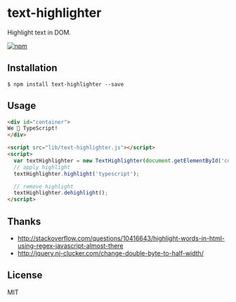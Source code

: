 # text-highlighter

Highlight text in DOM.

[![npm](https://img.shields.io/npm/v/text-highlighter.svg?style=flat-square)](https://www.npmjs.com/package/text-highlighter)

## Installation

```
$ npm install text-highlighter --save
```

## Usage

```html
<div id="container">
We 💓 TypeScript!
</div>

<script src="lib/text-highlighter.js"></script>
<script>
  var textHighlighter = new TextHighlighter(document.getElementById('container'));
  // apply highlight
  textHighlighter.highlight('typescript');

  // remove highlight
  textHighlighter.dehighlight();
</script>
```

## Thanks

- http://stackoverflow.com/questions/10416643/highlight-words-in-html-using-regex-javascript-almost-there
- http://jquery.nj-clucker.com/change-double-byte-to-half-width/

## License

MIT

